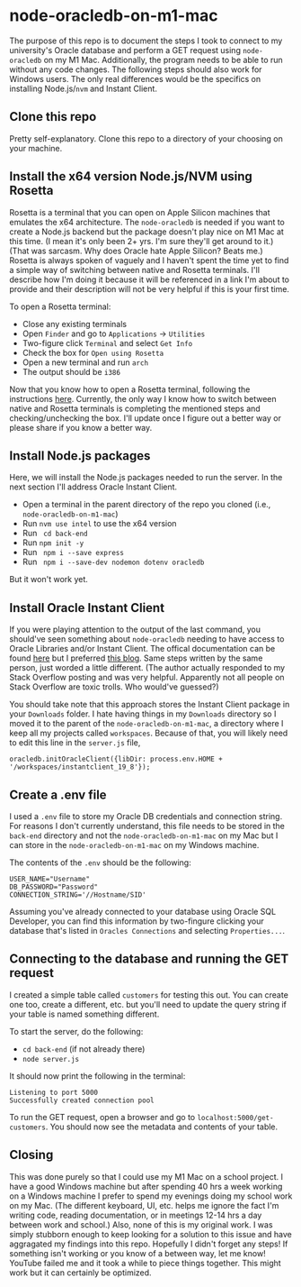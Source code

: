 # node-oracledb-on-m1-mac

The purpose of this repo is to document the steps I took to connect to my university's Oracle database and perform a GET request using `node-oracledb` on my M1 Mac. Additionally, the program needs to be able to run without any code changes. The following steps should also work for Windows users. The only real differences would be the specifics on installing Node.js/`nvm` and Instant Client.

## Clone this repo

Pretty self-explanatory. Clone this repo to a directory of your choosing on your machine.

## Install the x64 version Node.js/NVM using Rosetta

Rosetta is a terminal that you can open on Apple Silicon machines that emulates the x64 architecture. The `node-oracledb` is needed if you want to create a Node.js backend but the package doesn't play nice on M1 Mac at this time. (I mean it's only been 2+ yrs. I'm sure they'll get around to it.)(That was sarcasm. Why does Oracle hate Apple Silicon? Beats me.) Rosetta is always spoken of vaguely and I haven't spent the time yet to find a simple way of switching between native and Rosetta terminals. I'll describe how I'm doing it because it will be referenced in a link I'm about to provide and their description will not be very helpful if this is your first time.

To open a Rosetta terminal:
- Close any existing terminals
- Open `Finder` and go to `Applications` -> `Utilities`
- Two-figure click `Terminal` and select `Get Info`
- Check the box for `Open using Rosetta`
- Open a new terminal and run `arch`
- The output should be `i386`

Now that you know how to open a Rosetta terminal, following the instructions [here](https://gist.github.com/LeZuse/bf838718ff2689c5fc035c5a6825a11c). Currently, the only way I know how to switch between native and Rosetta terminals is completing the mentioned steps and checking/unchecking the box. I'll update once I figure out a better way or please share if you know a better way.

## Install Node.js packages

Here, we will install the Node.js packages needed to run the server. In the next section I'll address Oracle Instant Client.

- Open a terminal in the parent directory of the repo you cloned (i.e., `node-oracledb-on-m1-mac`)
- Run `nvm use intel` to use the x64 version
- Run ` cd back-end`
- Run `npm init -y`
- Run ` npm i --save express`
- Run ` npm i --save-dev nodemon dotenv oracledb`

But it won't work yet.

## Install Oracle Instant Client

If you were playing attention to the output of the last command, you should've seen something about `node-oracledb` needing to have access to Oracle Libraries and/or Instant Client. The offical documentation can be found [here](https://node-oracledb.readthedocs.io/en/latest/user_guide/installation.html#scripted-installation) but I preferred [this blog](https://blogs.oracle.com/opal/post/avoiding-the-dpi-1047-error-with-nodejs-node-oracledb-5-on-macos-and-windows). Same steps written by the same person, just worded a little different. (The author actually responded to my Stack Overflow posting and was very helpful. Apparently not all people on Stack Overflow are toxic trolls. Who would've guessed?)

You should take note that this approach stores the Instant Client package in your `Downloads` folder. I hate having things in my `Downloads` directory so I moved it to the parent of the `node-oracledb-on-m1-mac`, a directory where I keep all my projects called `workspaces`. Because of that, you will likely need to edit this line in the `server.js` file,
```
oracledb.initOracleClient({libDir: process.env.HOME + '/workspaces/instantclient_19_8'});
```

## Create a .env file

I used a `.env` file to store my Oracle DB credentials and connection string. For reasons I don't currently understand, this file needs to be stored in the `back-end` directory and not the `node-oracledb-on-m1-mac` on my Mac but I can store in the `node-oracledb-on-m1-mac` on my Windows machine.

The contents of the `.env` should be the following:
```
USER_NAME="Username"
DB_PASSWORD="Password"
CONNECTION_STRING='//Hostname/SID'
```

Assuming you've already connected to your database using Oracle SQL Developer, you can find this information by two-fingure clicking your database that's listed in `Oracles Connections` and selecting `Properties...`.

## Connecting to the database and running the GET request

I created a simple table called `customers` for testing this out. You can create one too, create a different, etc. but you'll need to update the query string if your table is named something different. 

To start the server, do the following:
- `cd back-end` (if not already there)
- `node server.js`

It should now print the following in the terminal:
```
Listening to port 5000
Successfully created connection pool
```

To run the GET request, open a browser and go to `localhost:5000/get-customers`. You should now see the metadata and contents of your table.

## Closing

This was done purely so that I could use my M1 Mac on a school project. I have a good Windows machine but after spending 40 hrs a week working on a Windows machine I prefer to spend my evenings doing my school work on my Mac. (The different keyboard, UI, etc. helps me ignore the fact I'm writing code, reading documentation, or in meetings 12-14 hrs a day between work and school.) Also, none of this is my original work. I was simply stubborn enough to keep looking for a solution to this issue and have aggragated my findings into this repo. Hopefully I didn't forget any steps! If something isn't working or you know of a between way, let me know! YouTube failed me and it took a while to piece things together. This might work but it can certainly be optimized.
